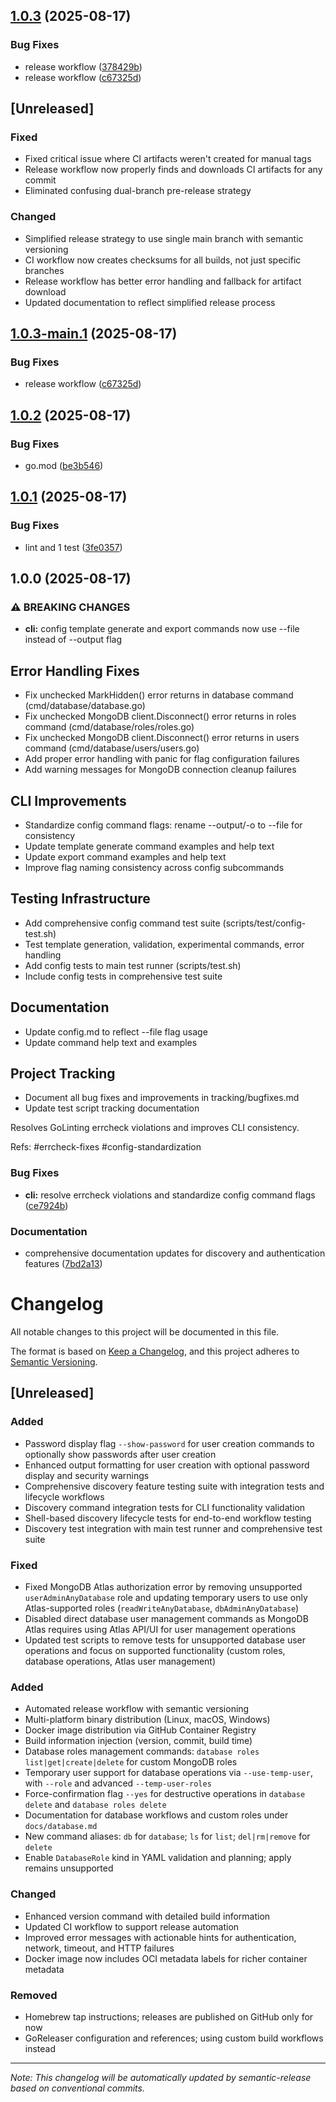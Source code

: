 ## [1.0.3](https://github.com/teabranch/matlas-cli/compare/v1.0.2...v1.0.3) (2025-08-17)

### Bug Fixes

* release workflow ([378429b](https://github.com/teabranch/matlas-cli/commit/378429bfa5cd19d5199e9134f284488dd18cfb1c))
* release workflow ([c67325d](https://github.com/teabranch/matlas-cli/commit/c67325d252546969f25b66d8e4d93678d911264e))

## [Unreleased]

### Fixed
- Fixed critical issue where CI artifacts weren't created for manual tags
- Release workflow now properly finds and downloads CI artifacts for any commit
- Eliminated confusing dual-branch pre-release strategy

### Changed
- Simplified release strategy to use single main branch with semantic versioning
- CI workflow now creates checksums for all builds, not just specific branches
- Release workflow has better error handling and fallback for artifact download
- Updated documentation to reflect simplified release process

## [1.0.3-main.1](https://github.com/teabranch/matlas-cli/compare/v1.0.2...v1.0.3-main.1) (2025-08-17)

### Bug Fixes

* release workflow ([c67325d](https://github.com/teabranch/matlas-cli/commit/c67325d252546969f25b66d8e4d93678d911264e))

## [1.0.2](https://github.com/teabranch/matlas-cli/compare/v1.0.1...v1.0.2) (2025-08-17)

### Bug Fixes

* go.mod ([be3b546](https://github.com/teabranch/matlas-cli/commit/be3b546849aa4875156fa149a01e4dc401b0a8f9))

## [1.0.1](https://github.com/teabranch/matlas-cli/compare/v1.0.0...v1.0.1) (2025-08-17)

### Bug Fixes

* lint and 1 test ([3fe0357](https://github.com/teabranch/matlas-cli/commit/3fe03575c256679389edb5b614cc5a91c0be22a2))

## 1.0.0 (2025-08-17)

### ⚠ BREAKING CHANGES

* **cli:** config template generate and export commands now use --file instead of --output flag

## Error Handling Fixes
- Fix unchecked MarkHidden() error returns in database command (cmd/database/database.go)
- Fix unchecked MongoDB client.Disconnect() error returns in roles command (cmd/database/roles/roles.go)
- Fix unchecked MongoDB client.Disconnect() error returns in users command (cmd/database/users/users.go)
- Add proper error handling with panic for flag configuration failures
- Add warning messages for MongoDB connection cleanup failures

## CLI Improvements
- Standardize config command flags: rename --output/-o to --file for consistency
- Update template generate command examples and help text
- Update export command examples and help text
- Improve flag naming consistency across config subcommands

## Testing Infrastructure
- Add comprehensive config command test suite (scripts/test/config-test.sh)
- Test template generation, validation, experimental commands, error handling
- Add config tests to main test runner (scripts/test.sh)
- Include config tests in comprehensive test suite

## Documentation
- Update config.md to reflect --file flag usage
- Update command help text and examples

## Project Tracking
- Document all bug fixes and improvements in tracking/bugfixes.md
- Update test script tracking documentation

Resolves GoLinting errcheck violations and improves CLI consistency.

Refs: #errcheck-fixes #config-standardization

### Bug Fixes

* **cli:** resolve errcheck violations and standardize config command flags ([ce7924b](https://github.com/teabranch/matlas-cli/commit/ce7924b45a0f1b248376d1921d089eac38bae2fc))

### Documentation

* comprehensive documentation updates for discovery and authentication features ([7bd2a13](https://github.com/teabranch/matlas-cli/commit/7bd2a131eaeb1a4c1e98128b2cb7c186a17c2e2f))

# Changelog

All notable changes to this project will be documented in this file.

The format is based on [Keep a Changelog](https://keepachangelog.com/en/1.0.0/),
and this project adheres to [Semantic Versioning](https://semver.org/spec/v2.0.0.html).

## [Unreleased]

### Added
- Password display flag `--show-password` for user creation commands to optionally show passwords after user creation
- Enhanced output formatting for user creation with optional password display and security warnings
- Comprehensive discovery feature testing suite with integration tests and lifecycle workflows
- Discovery command integration tests for CLI functionality validation
- Shell-based discovery lifecycle tests for end-to-end workflow testing
- Discovery test integration with main test runner and comprehensive test suite

### Fixed
- Fixed MongoDB Atlas authorization error by removing unsupported `userAdminAnyDatabase` role and updating temporary users to use only Atlas-supported roles (`readWriteAnyDatabase`, `dbAdminAnyDatabase`)
- Disabled direct database user management commands as MongoDB Atlas requires using Atlas API/UI for user management operations
- Updated test scripts to remove tests for unsupported database user operations and focus on supported functionality (custom roles, database operations, Atlas user management)

### Added
- Automated release workflow with semantic versioning
- Multi-platform binary distribution (Linux, macOS, Windows)
- Docker image distribution via GitHub Container Registry
- Build information injection (version, commit, build time)
- Database roles management commands: `database roles list|get|create|delete` for custom MongoDB roles
- Temporary user support for database operations via `--use-temp-user`, with `--role` and advanced `--temp-user-roles`
- Force-confirmation flag `--yes` for destructive operations in `database delete` and `database roles delete`
- Documentation for database workflows and custom roles under `docs/database.md`
- New command aliases: `db` for `database`; `ls` for `list`; `del|rm|remove` for `delete`
- Enable `DatabaseRole` kind in YAML validation and planning; apply remains unsupported

### Changed
- Enhanced version command with detailed build information
- Updated CI workflow to support release automation
- Improved error messages with actionable hints for authentication, network, timeout, and HTTP failures
- Docker image now includes OCI metadata labels for richer container metadata

### Removed

- Homebrew tap instructions; releases are published on GitHub only for now
- GoReleaser configuration and references; using custom build workflows instead

---

*Note: This changelog will be automatically updated by semantic-release based on conventional commits.*
